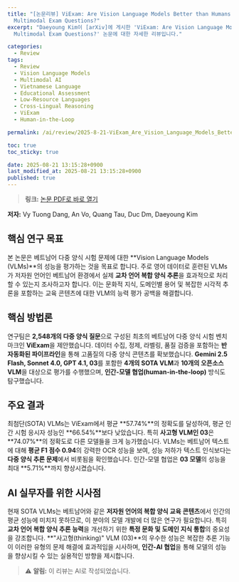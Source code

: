 ```yaml
---
title: "[논문리뷰] ViExam: Are Vision Language Models Better than Humans on Vietnamese
  Multimodal Exam Questions?"
excerpt: "Daeyoung Kim이 [arXiv]에 게시한 'ViExam: Are Vision Language Models Better than Humans on Vietnamese
  Multimodal Exam Questions?' 논문에 대한 자세한 리뷰입니다."

categories:
  - Review
tags:
  - Review
  - Vision Language Models
  - Multimodal AI
  - Vietnamese Language
  - Educational Assessment
  - Low-Resource Languages
  - Cross-Lingual Reasoning
  - ViExam
  - Human-in-the-Loop

permalink: /ai/review/2025-8-21-ViExam_Are_Vision_Language_Models_Better_than_Humans_on_Vietnamese_Multimodal_Exam_Questions/

toc: true
toc_sticky: true

date: 2025-08-21 13:15:28+0900
last_modified_at: 2025-08-21 13:15:28+0900
published: true
---
```

> **링크:** [논문 PDF로 바로 열기](https://arxiv.org/abs/2508.13680)

**저자:** Vy Tuong Dang, An Vo, Quang Tau, Duc Dm, Daeyoung Kim



## 핵심 연구 목표
본 논문은 베트남어 다중 양식 시험 문제에 대한 **Vision Language Models (VLMs)**의 성능을 평가하는 것을 목표로 합니다. 주로 영어 데이터로 훈련된 VLMs가 저자원 언어인 베트남어 환경에서 실제 **교차 언어 복합 양식 추론**을 효과적으로 처리할 수 있는지 조사하고자 합니다. 이는 문화적 지식, 도메인별 용어 및 복잡한 시각적 추론을 포함하는 교육 콘텐츠에 대한 VLM의 능력 평가 공백을 해결합니다.

## 핵심 방법론
연구팀은 **2,548개의 다중 양식 질문**으로 구성된 최초의 베트남어 다중 양식 시험 벤치마크인 **ViExam**을 제안했습니다. 데이터 수집, 정제, 라벨링, 품질 검증을 포함하는 **반자동화된 파이프라인**을 통해 고품질의 다중 양식 콘텐츠를 확보했습니다. **Gemini 2.5 Flash, Sonnet 4.0, GPT 4.1, 03**를 포함한 **4개의 SOTA VLM**과 **10개의 오픈소스 VLM**을 대상으로 평가를 수행했으며, **인간-모델 협업(human-in-the-loop)** 방식도 탐구했습니다.

## 주요 결과
최첨단(SOTA) VLMs는 ViExam에서 평균 **57.74%**의 정확도를 달성하여, 평균 인간 시험 응시자 성능인 **66.54%**보다 낮았습니다. 특히 **사고형 VLM인 03**은 **74.07%**의 정확도로 다른 모델들을 크게 능가했습니다. VLMs는 베트남어 텍스트에 대해 **평균 F1 점수 0.94**의 강력한 OCR 성능을 보여, 성능 저하가 텍스트 인식보다는 **다중 양식 추론 문제**에서 비롯됨을 확인했습니다. 인간-모델 협업은 **03 모델**의 성능을 최대 **5.71%**까지 향상시켰습니다.

## AI 실무자를 위한 시사점
현재 SOTA VLMs는 베트남어와 같은 **저자원 언어의 복합 양식 교육 콘텐츠**에서 인간의 평균 성능에 미치지 못하므로, 이 분야의 모델 개발에 더 많은 연구가 필요합니다. 특히 **교차 언어 복합 양식 추론 능력**을 개선하기 위한 **특정 문화 및 도메인 지식 통합**의 중요성을 강조합니다. **"사고형(thinking)" VLM (03)**의 우수한 성능은 복잡한 추론 기능이 이러한 유형의 문제 해결에 효과적임을 시사하며, **인간-AI 협업**을 통해 모델의 성능을 향상시킬 수 있는 실용적인 방향을 제시합니다.

> ⚠️ **알림:** 이 리뷰는 AI로 작성되었습니다.